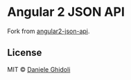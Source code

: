 # Angular 2 JSON API

Fork from [angular2-json-api](https://github.com/ghidoz/angular2-jsonapi).

## License

MIT © [Daniele Ghidoli](http://danieleghidoli.it)

